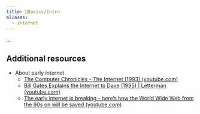 ```yaml
---
title: 🌱Basics/Intro
aliases:
  - internet
---
```

...


## Additional resources
- About early internet
	- [The Computer Chronicles - The Internet (1993) (youtube.com)](https://www.youtube.com/watch?v=U_o8gerare0)
	- [Bill Gates Explains the Internet to Dave (1995) | Letterman (youtube.com)](https://www.youtube.com/watch?v=fs-YpQj88ew)
	- [The early internet is breaking - here’s how the World Wide Web from the 90s on will be saved (youtube.com)](https://www.youtube.com/watch?v=2LzyRcLJdlg)